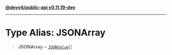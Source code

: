 [**@devvit/public-api v0.11.19-dev**](../README.md)

---

# Type Alias: JSONArray

> **JSONArray** = [`JSONValue`](JSONValue.md)[]
